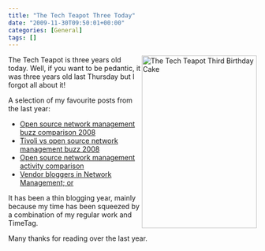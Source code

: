 ```yaml
---
title: "The Tech Teapot Three Today"
date: "2009-11-30T09:50:01+00:00"
categories: [General]
tags: []
---
```


<img class="alignright size-full wp-image-1510" title="The Tech Teapot Third Birthday Cake" src="http://techteapot.com/wp-content/uploads/2009/11/phpRrWWSsAM.jpg" alt="The Tech Teapot Third Birthday Cake" width="233" height="350" align="right" />The Tech Teapot is three years old today. Well, if you want to be pedantic, it was three years old last Thursday but I forgot all about it!

A selection of my favourite posts from the last year:
<ul>
 	<li><a title="Permanent Link to Open source network management buzz comparison 2008" href="http://techteapot.com/open-source-network-management-buzz-comparison-2008/" rel="bookmark">Open source network management buzz comparison 2008</a></li>
 	<li><a title="Permanent Link to Tivoli vs open source network management buzz 2008" href="http://techteapot.com/tivoli-vs-open-source-network-management-buzz-2008/" rel="bookmark">Tivoli vs open source network management buzz 2008</a></li>
 	<li><a title="Permanent Link to Open source network management activity comparison" href="http://techteapot.com/open-source-network-management-activity-comparison/" rel="bookmark">Open source network management activity comparison</a></li>
 	<li><a title="Permanent Link: Vendor bloggers in Network Management; or" href="http://techteapot.com/vendor-bloggers-in-network-management/" rel="bookmark">Vendor bloggers in Network Management; or</a></li>
</ul>
It has been a thin blogging year, mainly because my time has been squeezed by a combination of my regular work and TimeTag.

Many thanks for reading over the last year.
